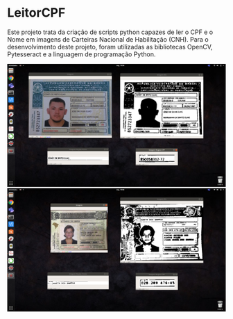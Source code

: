 # LeitorCPF


Este projeto trata da criação de scripts python capazes de ler o CPF e o Nome em imagens de Carteiras Nacional de Habilitação (CNH). Para o desenvolvimento deste projeto, foram utilizadas as bibliotecas OpenCV, Pytesseract e a linguagem de programação Python.

![alt text](https://raw.githubusercontent.com/EstanislauFilho/LeitorCPF/main/Imagens/det1.png)
![alt text](https://raw.githubusercontent.com/EstanislauFilho/LeitorCPF/main/Imagens/det2.png)
